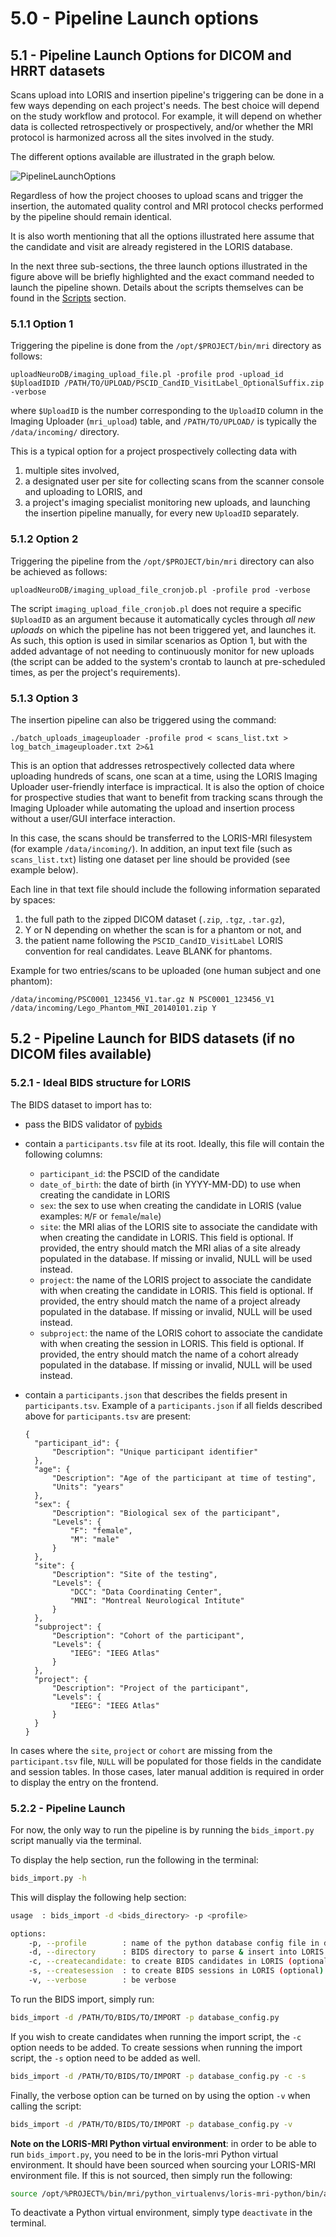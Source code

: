 # 5.0 - Pipeline Launch options

## 5.1 - Pipeline Launch Options for DICOM and HRRT datasets

Scans upload into LORIS and insertion pipeline's triggering can be done in a few
ways depending on each project's needs. The best choice will depend on the study
workflow and protocol. For example, it will depend on whether data is collected
retrospectively or prospectively, and/or whether the MRI protocol is harmonized
across all the sites involved in the study.

The different options available are illustrated in the graph below.

![PipelineLaunchOptions](images/PipelineLaunchOptions.png)

Regardless of how the project chooses to upload scans and trigger the insertion,
the automated quality control and MRI protocol checks performed by the pipeline
should remain identical.

It is also worth mentioning that all the options illustrated here assume that
the candidate and visit are already registered in the LORIS database.


In the next three sub-sections, the three launch options illustrated in the
figure above will be briefly highlighted and the exact command needed to launch
the pipeline shown.
Details about the scripts themselves can be found in the [Scripts](04-Scripts.md)
section.

### 5.1.1 Option 1

Triggering the pipeline is done from the `/opt/$PROJECT/bin/mri` directory as
follows:

```
uploadNeuroDB/imaging_upload_file.pl -profile prod -upload_id $UploadIDID /PATH/TO/UPLOAD/PSCID_CandID_VisitLabel_OptionalSuffix.zip -verbose
```

where `$UploadID` is the number corresponding to the `UploadID` column in the
Imaging Uploader (`mri_upload`) table, and `/PATH/TO/UPLOAD/` is typically the
`/data/incoming/` directory.

This is a typical option for a project prospectively collecting data with

1. multiple sites involved,
2. a designated user per site for collecting scans from the scanner console and
uploading to LORIS, and
3. a project's imaging specialist monitoring new uploads, and launching the
insertion pipeline manually, for every new `UploadID` separately.

### 5.1.2 Option 2

Triggering the pipeline from the `/opt/$PROJECT/bin/mri` directory can also be
achieved as follows:

```
uploadNeuroDB/imaging_upload_file_cronjob.pl -profile prod -verbose
```

The script `imaging_upload_file_cronjob.pl` does not require a specific
`$UploadID` as an argument because it automatically cycles through
*all new uploads* on which the pipeline has not been triggered yet, and
launches it. As such, this option is used in similar scenarios as Option 1,
but with the added advantage of not needing to continuously monitor for new
uploads (the script can be added to the system's crontab to launch at
pre-scheduled times, as per the project's requirements).



### 5.1.3 Option 3

The insertion pipeline can also be triggered using the command:
```
./batch_uploads_imageuploader -profile prod < scans_list.txt > log_batch_imageuploader.txt 2>&1

```

This is an option that addresses retrospectively collected data where uploading
hundreds of scans, one scan at a time, using the LORIS Imaging Uploader
user-friendly interface is impractical. It is also the option of choice for
prospective studies that want to benefit from tracking scans through the Imaging
Uploader while automating the upload and insertion process without a user/GUI
interface interaction.

In this case, the scans should be transferred to the LORIS-MRI filesystem (for
example `/data/incoming/`). In addition, an input text file (such as
`scans_list.txt`) listing one dataset per line should be provided (see example
below).

Each line in that text file should include the following information separated
by spaces:

1. the full path to the zipped DICOM dataset (`.zip`, `.tgz`, `.tar.gz`),
2. Y or N depending on whether the scan is for a phantom or not, and
3. the patient name following the `PSCID_CandID_VisitLabel` LORIS convention for
real candidates. Leave BLANK for phantoms.


Example for two entries/scans to be uploaded (one human subject and one phantom):

```
/data/incoming/PSC0001_123456_V1.tar.gz N PSC0001_123456_V1
/data/incoming/Lego_Phantom_MNI_20140101.zip Y
```


## 5.2 - Pipeline Launch for BIDS datasets (if no DICOM files available)

### 5.2.1 - Ideal BIDS structure for LORIS

The BIDS dataset to import has to:

- pass the BIDS validator of [pybids](https://github.com/bids-standard/pybids)
- contain a `participants.tsv` file at its root. Ideally, this file will contain the following columns:
  - `participant_id`: the PSCID of the candidate
  - `date_of_birth`: the date of birth (in YYYY-MM-DD) to use when creating the candidate in LORIS
  - `sex`: the sex to use when creating the candidate in LORIS (value examples: `M`/`F` or `female`/`male`)
  - `site`: the MRI alias of the LORIS site to associate the candidate with when creating the candidate in LORIS. This field is optional. If provided, the entry should match the MRI alias of a site already populated in the database. If missing or invalid, NULL will be used instead.
  - `project`: the name of the LORIS project to associate the candidate with when creating the candidate in LORIS. This field is optional. If provided, the entry should match the name of a project already populated in the database. If missing or invalid, NULL will be used instead.
  - `subproject`: the name of the LORIS cohort to associate the candidate with when creating the session in LORIS. This field is optional. If provided, the entry should match the name of a cohort already populated in the database. If missing or invalid, NULL will be used instead.
- contain a `participants.json` that describes the fields present in `participants.tsv`. Example of a `participants.json` if all fields described above for `participants.tsv` are present:

  ```
  {
    "participant_id": {
        "Description": "Unique participant identifier"
    },
    "age": {
        "Description": "Age of the participant at time of testing",
        "Units": "years"
    },
    "sex": {
        "Description": "Biological sex of the participant",
        "Levels": {
            "F": "female",
            "M": "male"
        }
    },
    "site": {
        "Description": "Site of the testing",
        "Levels": {
            "DCC": "Data Coordinating Center",
            "MNI": "Montreal Neurological Intitute"
        }
    },
    "subproject": {
        "Description": "Cohort of the participant",
        "Levels": {
            "IEEG": "IEEG Atlas"
        }
    },
    "project": {
        "Description": "Project of the participant",
        "Levels": {
            "IEEG": "IEEG Atlas"
        }
    }
  }
  ```


In cases where the `site`, `project` or `cohort` are missing from the `participant.tsv` file, `NULL` will be populated for those fields in the candidate and session tables. In those cases, later manual addition is required in order to display the entry on the frontend.



### 5.2.2 - Pipeline Launch

For now, the only way to run the pipeline is by running the `bids_import.py`
script manually via the terminal.

To display the help section, run the following in the terminal:
```bash
bids_import.py -h
```

This will display the following help section:

```bash
usage  : bids_import -d <bids_directory> -p <profile>

options:
	-p, --profile        : name of the python database config file in dicom-archive/.loris-mri
	-d, --directory      : BIDS directory to parse & insert into LORIS
	-c, --createcandidate: to create BIDS candidates in LORIS (optional)
	-s, --createsession  : to create BIDS sessions in LORIS (optional)
	-v, --verbose        : be verbose
```

To run the BIDS import, simply run:
```bash
bids_import -d /PATH/TO/BIDS/TO/IMPORT -p database_config.py
```

If you wish to create candidates when running the import script, the `-c`
option needs to be added. To create sessions when running the import script,
the `-s` option need to be added as well.
```bash
bids_import -d /PATH/TO/BIDS/TO/IMPORT -p database_config.py -c -s
```

Finally, the verbose option can be turned on by using the option `-v` when
calling the script:
```bash
bids_import -d /PATH/TO/BIDS/TO/IMPORT -p database_config.py -v
```


**Note on the LORIS-MRI Python virtual environment**: in order to be able to
run `bids_import.py`, you need to be in the loris-mri Python virtual
environment. It should have been sourced when sourcing your LORIS-MRI
environment file. If this is not sourced, then simply run the following:
```bash
source /opt/%PROJECT%/bin/mri/python_virtualenvs/loris-mri-python/bin/activate
```
To deactivate a Python virtual environment, simply type `deactivate` in the
terminal.
